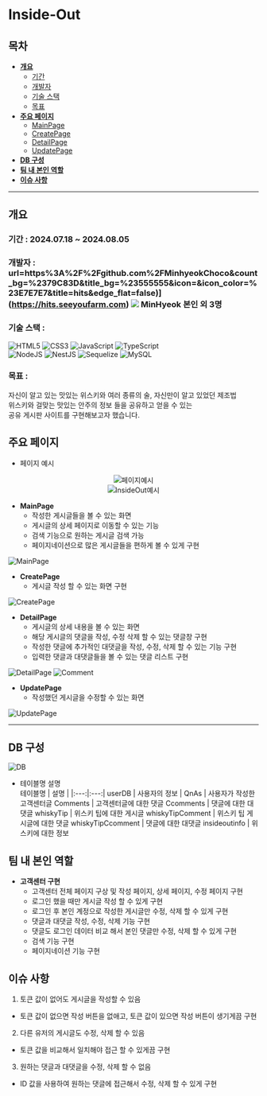 # Inside-Out

## 목차

- [**개요**](#개요)
    - [기간](#기간)
    - [개발자](#개발자)
    - [기술 스택](#기술-스택)
    - [목표](#목표)
- [**주요 페이지**](#주요-페이지)
    - [MainPage](#MainPage)
    - [CreatePage](#CreatePage)
    - [DetailPage](#DetailPage)
    - [UpdatePage](#UpdatePage)
- [**DB 구성**](#DB-구성)
- [**팀 내 본인 역할**](#팀-내-본인-역할)
- [**이슈 사항**](#이슈-사항)

---

## 개요

### 기간 : 2024.07.18 ~ 2024.08.05

### 개발자 : url=https%3A%2F%2Fgithub.com%2FMinhyeokChoco&count_bg=%2379C83D&title_bg=%23555555&icon=&icon_color=%23E7E7E7&title=hits&edge_flat=false)](https://hits.seeyoufarm.com) <a href="https://www.notion.so/DB-671252724f1b4f4e98e6d1a705703e3a"><img src="https://img.shields.io/badge/notion-000000?style=for-the-badge&logo=notion&logoColor=white"></a> MinHyeok 본인 외 3명

### 기술 스택 :
![HTML5](https://img.shields.io/badge/html5-%23E34F26.svg?style=for-the-badge&logo=html5&logoColor=white)
![CSS3](https://img.shields.io/badge/css3-%231572B6.svg?style=for-the-badge&logo=css3&logoColor=white)
![JavaScript](https://img.shields.io/badge/javascript-%23323330.svg?style=for-the-badge&logo=javascript&logoColor=%23F7DF1E)
![TypeScript](https://img.shields.io/badge/typescript-%23007ACC.svg?style=for-the-badge&logo=typescript&logoColor=white)<br>
![NodeJS](https://img.shields.io/badge/node.js-6DA55F?style=for-the-badge&logo=node.js&logoColor=white)
![NestJS](https://img.shields.io/badge/nestjs-%23E0234E.svg?style=for-the-badge&logo=nestjs&logoColor=white)
![Sequelize](https://img.shields.io/badge/Sequelize-52B0E7?style=for-the-badge&logo=Sequelize&logoColor=white)
![MySQL](https://img.shields.io/badge/mysql-4479A1.svg?style=for-the-badge&logo=mysql&logoColor=white)

### 목표 :
자신이 알고 있는 맛있는 위스키와 여러 종류의 술, 자신만이 알고 있었던 제조법<br>위스키와 걸맞는 맛있는 안주의 정보 들을 공유하고 얻을 수 있는<br> 공유 게시판 사이트를 구현해보고자 했습니다.

## 주요 페이지

- 페이지 예시

<div align="center"><img src="https://github.com/user-attachments/assets/9dfb1de3-a959-499b-871a-6a12f81cce5f" alt="페이지예시" /> </div>
<div align="center"><img src="https://github.com/user-attachments/assets/3ee44f3e-f837-4315-8d79-406c5c48ae22" alt="InsideOut예시" /> </div>

- **MainPage**
    - 작성한 게시글들을 볼 수 있는 화면
    - 게시글의 상세 페이지로 이동할 수 있는 기능
    - 검색 기능으로 원하는 게시글 검색 가능
    - 페이지네이션으로 많은 게시글들을 편하게 볼 수 있게 구현

![MainPage](https://github.com/user-attachments/assets/83c4d1dd-c029-4535-bad3-dd457641e2e4)

- **CreatePage**
    - 게시글 작성 할 수 있는 화면 구현

![CreatePage](https://github.com/user-attachments/assets/5935a3a8-3f2c-4f2b-ae84-ea041ebe6278)

- **DetailPage**
    - 게시글의 상세 내용을 볼 수 있는 화면
    - 해당 게시글의 댓글을 작성, 수정 삭제 할 수 있는 댓글창 구현
    - 작성한 댓글에 추가적인 대댓글을 작성, 수정, 삭제 할 수 있는 기능 구현
    - 입력한 댓글과 대댓글들을 볼 수 있는 댓글 리스트 구현

![DetailPage](https://github.com/user-attachments/assets/724ce044-2af9-41a8-bae0-3d1d8109bc49)
![Comment](https://github.com/user-attachments/assets/7c22aa5c-cf38-4696-a0ce-41ea757a74e9)

- **UpdatePage**
    - 작성했던 게시글을 수정할 수 있는 화면

![UpdatePage](https://github.com/user-attachments/assets/685838e9-4aeb-4fa1-91aa-1b3ca04a0fba)

---

## DB 구성
![DB](https://github.com/user-attachments/assets/6654339a-2699-4e91-a02b-916cacf4962e)

- 테이블명 설명<br>
    테이블명 | 설명 |
    |:---:|:---:|
    userDB | 사용자의 정보 |
    QnAs | 사용자가 작성한 고객센터글
    Comments | 고객센터글에 대한 댓글
    Ccomments | 댓글에 대한 대댓글
    whiskyTip | 위스키 팁에 대한 게시글
    whiskyTipComment | 위스키 팁 게시글에 대한 댓글
    whiskyTipCcomment | 댓글에 대한 대댓글
    insideoutinfo | 위스키에 대한 정보

## 팀 내 본인 역할
- **고객센터 구현**
    - 고객센터 전체 페이지 구상 및 작성 페이지, 상세 페이지, 수정 페이지 구현
    - 로그인 했을 때만 게시글 작성 할 수 있게 구현
    - 로그인 후 본인 계정으로 작성한 게시글만 수정, 삭제 할 수 있게 구현
    - 댓글과 대댓글 작성, 수정, 삭제 기능 구현
    - 댓글도 로그인 데이터 비교 해서 본인 댓글만 수정, 삭제 할 수 있게 구현
    - 검색 기능 구현
    - 페이지네이션 기능 구현

## 이슈 사항
1. 토큰 값이 없어도 게시글을 작성할 수 있음
- 토큰 값이 없으면 작성 버튼을 없애고, 토큰 값이 있으면 작성 버튼이 생기게끔 구현
2. 다른 유저의 게시글도 수정, 삭제 할 수 있음
- 토큰 값을 비교해서 일치해야 접근 할 수 있게끔 구현
3. 원하는 댓글과 대댓글을 수정, 삭제 할 수 없음
- ID 값을 사용하여 원하는 댓글에 접근해서 수정, 삭제 할 수 있게 구현
